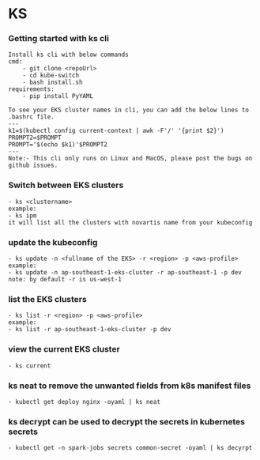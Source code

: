# KS 

### Getting started with ks cli
    Install ks cli with below commands
    cmd:
        - git clone <repoUrl>
        - cd kube-switch
        - bash install.sh
    requirements:
        - pip install PyYAML

    To see your EKS cluster names in cli, you can add the below lines to .bashrc file.
    ---
    k1=$(kubectl config current-context | awk -F'/' '{print $2}')
    PROMPT2=$PROMPT
    PROMPT='$(echo $k1)'$PROMPT2
    ---
    Note:- This cli only runs on Linux and MacOS, please post the bugs on github issues.


### Switch between EKS clusters

    - ks <clustername> 
    example:
    - ks ipm
    it will list all the clusters with novartis name from your kubeconfig

### update the kubeconfig
    - ks update -n <fullname of the EKS> -r <region> -p <aws-profile>
    example:
    - ks update -n ap-southeast-1-eks-cluster -r ap-southeast-1 -p dev
    note: by default -r is us-west-1

### list the EKS clusters
    - ks list -r <region> -p <aws-profile>
    example:
    - ks list -r ap-southeast-1-eks-cluster -p dev

### view the current EKS cluster
    - ks current

### ks neat to remove the unwanted fields from k8s manifest files
    - kubectl get deploy nginx -oyaml | ks neat

### ks decrypt can be used to decrypt the secrets in kubernetes secrets
    - kubectl get -n spark-jobs secrets common-secret -oyaml | ks decyrpt

